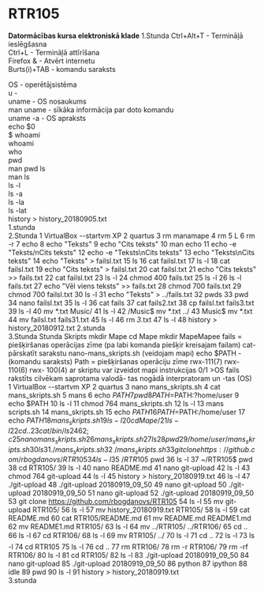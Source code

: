 # RTR105
**Datormācības kursa elektroniskā klade**
  1.Stunda
  Ctrl+Alt+T  - Termināļā ieslēgšasna  
  Ctrl+L   - Termināļā attīrīšana  
  Firefox &   - Atvērt internetu  
  Burts(i)+TAB    - komandu saraksts  



  OS  - operētājsistēma  
  u   -   
  uname  - OS nosaukums  
  man uname   - sīkāka informācija par doto komandu  
  uname -a   - OS apraksts  
  echo $0  
  $ whoami  
  whoami  
  who  
  pwd  
  man pwd
  ls  
  man ls  
  ls -l  
  ls -a  
  ls -la  
  ls -lat  
  history > history_20180905.txt  
  1.stunda  
  2.Stunda
    1  VirtualBox --startvm XP
      2  quartus
      3  rm manamape
     4  rm
      5  L
      6  rm -r
     7  echo
      8  echo "Teksts"
      9  echo "Cits teksts"
     10  man echo
     11  echo -e "Teksts/nCits teksts"
     12  echo -e "Teksts\nCits teksts"
     13  echo "Teksts\nCits teksts"
     14  echo "Teksts" > failsl.txt
     15  ls
     16  cat failsl.txt
     17  ls -l
     18  cat failsl.txt
     19  echo "Cits teksts" > failsl.txt
     20  cat failsl.txt
     21  echo "Cits teksts" >> fails.txt
     22  cat failsl.txt
     23  ls -l
     24  chmod 400 fails.txt
     25  ls -l
     26  ls -l fails.txt
     27  echo "Vēl viens teksts" >> fails.txt
     28  chmod 700 fails.txt
     29  chmod 700 failsl.txt
     30  ls -l
     31  echo "Teksts" > ../fails.txt
     32  pwds
     33  pwd
     34  nano failsl.txt
     35  ls -l
     36  cat fails
     37  cat fails2.txt
     38  cp failsl.txt fails3.txt
     39  ls -l
     40  mv *.txt Music/
     41  ls -l
     42  /Music$ mv *.txt ../
     43  Music$ mv *.txt
     44  mv failsl.txt fails31.txt
     45  ls -l
     46  rm *3*.txt
     47  ls -l
  48 history > history_20180912.txt
      2.stunda  
      3.Stunda 
      Stunda Skripts
  mkdir Mape
  cd	Mape
  mkdir MapeMapee fails = piešķiršanas operācijas zīme (pa labi komanda piešķir kreisajam failam) cat-pārskatīt sarakstu nano-mans_skripts.sh (veidojam mapi) echo $PATH -(komandu saraksts) Path = piešķiršanas operāciju zīme rwx-111(7) rwx- 110(6) rwx- 100(4) ar skriptu var izveidot mapi instrukcijas 0/1 >OS fails rakstīts cilvēkam saprotama valodā- tas nogādā interpratoram un -tas (OS)    
        1  VirtualBox --startvm XP
      2  quartus
      3  nano mans_skripts.sh
      4  cat mans_skripts.sh
      5  mans
      6  echo $PATH
      7  pwd
      8  PATH=$PATH:?home/user
      9  echo $PATH
     10  ls -l
     11  chmod 764 mans_skripts.sh 
     12  ls -l
     13  mans scripts.sh
     14  mans_skripts.sh
     15  echo $PATH
     16  PATH=$PATH:/home/user
     17  echo $PATH
     18  mans_skripts.sh 
     19  ls -l
     20  cd Mape/
     21  ls -l
     22  cd ..
     23  cat /bin/ls
     24  62;c
     25  nano mans_skripts.sh 
     26  mans_skripts.sh 
     27  ls
     28  pwd
     29  /home/user/mans_skripts.sh
     30  ls
     31  ./mans_skripts.sh
     32  ~/mans_skripts.sh
     33  git clone https://github.com/rbogdanovs/RTR105
     34  ls -l
     35  ~/RTR105$ pwd
     36  ls -l
     37  ~/RTR105$ pwd
     38  cd RTR105/
     39  ls -l
     40  nano README.md 
     41  nano git-upload
     42  ls -l
     43  chmod 764 git-upload 
     44  ls -l
     45  history > history_20180919.txt
     46  ls -l
     47  ./git-upload
     48  ./git-upload 20180919_09_50
     49  nano git-upload
     50  ./git-upload 20180919_09_50
     51  nano git-upload
     52  ./git-upload 20180919_09_50
     53  git clone https://github.com/rbogdanovs/RTR105
     54  ls -l
     55  mv git-upload RTR105/
     56  ls -l
     57  mv history_20180919.txt RTR105/
     58  ls -l
     59  cat README.md 
     60  cat RTR105/README.md 
     61  mv README.md README1.md 
     62  mv README1.md RTR105/
     63  ls -l
     64  mv ../RTR105/ ../RTR106/
     65  cd ..
     66  ls -l
     67  cd RTR106/
     68  ls -l
     69  mv RTR105/ ../
     70  ls -l
     71  cd ..
     72  ls -l\
     73  ls -l
     74  cd RTR105
     75  ls -l
     76  cd ..
     77  rm RTR106/
     78  rm -r RTR106/
     79  rm -rf RTR106/
     80  ls -l
     81  cd RTR105/
     82  ls -l
     83  ./git-upload 20180919_09_50
     84  nano git-upload
     85  ./git-upload 20180919_09_50
     86  python
     87  ipython
     88  idle
     89  pwd
     90  ls -l
     91  history > history_20180919.txt  
        3.stunda  
